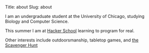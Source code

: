 Title: about
Slug: about

I am an undergraduate student at the University of Chicago, studying Biology and Computer Science.

This summer I am at [Hacker School](http://www.hackerschool.com) learning to program for real.

Other interests include outdoorsmanship, tabletop games, and [the Scavenger Hunt](http://scavhunt.uchicago.edu)
